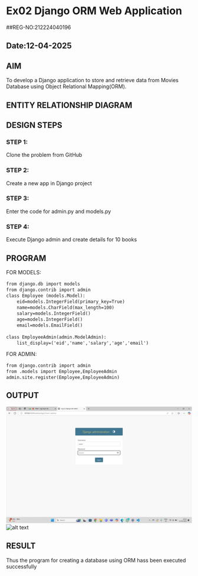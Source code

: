 # Ex02 Django ORM Web Application
##REG-NO:212224040196
## Date:12-04-2025 

## AIM
To develop a Django application to store and retrieve data from Movies Database using Object Relational Mapping(ORM).

## ENTITY RELATIONSHIP DIAGRAM



## DESIGN STEPS

### STEP 1:
Clone the problem from GitHub

### STEP 2:
Create a new app in Django project

### STEP 3:
Enter the code for admin.py and models.py

### STEP 4:
Execute Django admin and create details for 10 books

## PROGRAM
FOR MODELS:
```
from django.db import models
from django.contrib import admin
class Employee (models.Model):
    eid=models.IntegerField(primary_key=True)
    name=models.CharField(max_length=100)
    salary=models.IntegerField()
    age=models.IntegerField()
    email=models.EmailField()
 
class EmployeeAdmin(admin.ModelAdmin):
    list_display=('eid','name','salary','age','email')

```
FOR ADMIN:
```
from django.contrib import admin
from .models import Employee,EmployeeAdmin
admin.site.register(Employee,EmployeeAdmin)

```




## OUTPUT

![alt text](<Screenshot 2025-04-12 201342.png>)
![alt text](<Screenshot 2025-04-12 201809-1.png>)


## RESULT
Thus the program for creating a database using ORM hass been executed successfully
